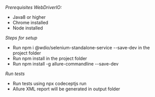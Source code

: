 *Prerequisites WebDriverIO:*
- Java8 or higher
- Chrome installed
- Node installed

*Steps for setup*
- Run npm i @wdio/selenium-standalone-service --save-dev in the project folder
- Run npm install in the project folder
- Run npm install -g allure-commandline --save-dev


*Run tests*
- Run tests using npx codeceptjs run
- Allure XML report will be generated in output folder
